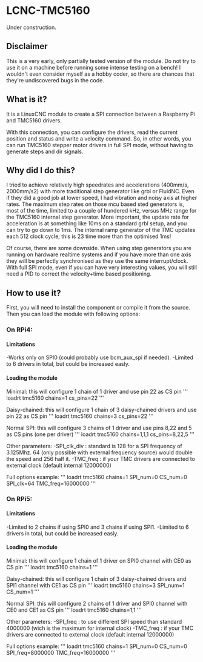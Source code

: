# LCNC-TMC5160

Under construction.

## Disclaimer

This is a very early, only partially tested version of the module. Do not try
to use it on a machine before running some intense testing on a bench! I wouldn't
even consider myself as a hobby coder, so there are chances that they're undiscovered
bugs in the code.

## What is it?

It is a LinuxCNC module to create a SPI connection between a Raspberry Pi
and TMC5160 drivers.

With this connection, you can configure the drivers, read the current position and status
and write a velocity command. So, in other words, you can run TMC5160 stepper
motor drivers in full SPI mode, without having to generate steps and dir signals.

## Why did I do this?

I tried to achieve relatively high speedrates and accelerations (400mm/s, 2000mm/s2) with
more traditional step generator like grbl or FluidNC. Even if they did a good job at lower
speed, I had vibration and noisy axis at higher rates. The maximum step rates on those
mcu based sted generators is, most of the time, limited to a couple of hundered kHz, versus
MHz range for the TMC5160 internal step generator. More important, the update rate for
acceleration is at something like 10ms on a standard grbl setup, and you can try to go down
to 1ms. The internal ramp generator of the TMC updates each 512 clock cycle; this is 23 time
more than the optimised 1ms!

Of course, there are some downside. When using step generators you are running on hardware
realtime systems and if you have more than one axis they will be perfectly synchronised as
they use the same interrupt/clock. With full SPI mode, even if you can have very interesting
values, you will still need a PID to correct the velocity+time based positioning.

## How to use it?

First, you will need to install the component or compile it from the source. Then you can
load the module with following options:

### On RPi4:

#### Limitations

-Works only on SPI0 (could probably use bcm_aux_spi if needed). 
-Limited to 6 drivers in total, but could be increased easly.

#### Loading the module

Minimal: this will configure 1 chain of 1 driver and use pin 22 as CS pin
'''
loadrt tmc5160 chains=1 cs_pins=22
'''

Daisy-chained: this will configure 1 chain of 3 daisy-chained drivers and use pin 22 as CS pin
'''
loadrt tmc5160 chains=3 cs_pins=22
'''

Normal SPI: this will configure 3 chains of 1 driver and use pins 8,22 and 5 as CS pins (one per driver)
'''
loadrt tmc5160 chains=1,1,1 cs_pins=8,22,5
'''

Other parameters:
-SPI_clk_div : standard is 128 for a SPI frequency of 3.125Mhz. 64 (only possible with external frequency source) would double the speed and 256 half it.
-TMC_freq : if your TMC drivers are connected to external clock (default internal 12000000)

Full options example:
'''
loadrt tmc5160 chains=1 SPI_num=0 CS_num=0 SPI_clk=64 TMC_freq=16000000
'''

### On RPi5:

#### Limitations

-Limited to 2 chains if using SPI0 and 3 chains if using SPI1.
-Limited to 6 drivers in total, but could be increased easly.

#### Loading the module

Minimal: this will configure 1 chain of 1 driver on SPI0 channel with CE0 as CS pin
'''
loadrt tmc5160 chains=1
'''

Daisy-chained: this will configure 1 chain of 3 daisy-chained drivers and SPI1 channel with CE1 as CS pin
'''
loadrt tmc5160 chains=3 SPI_num=1 CS_num=1
'''

Normal SPI: this will configure 2 chains of 1 driver and SPI0 channel with CE0 and CE1 as CS pin
'''
loadrt tmc5160 chains=1,1
'''

Other parameters:
-SPI_freq : to use different SPI speed than standard 4000000 (wich is the maximum for internal clock)
-TMC_freq : if your TMC drivers are connected to external clock (default internal 12000000)

Full options example:
'''
loadrt tmc5160 chains=1 SPI_num=0 CS_num=0 SPI_freq=8000000 TMC_freq=16000000
'''
